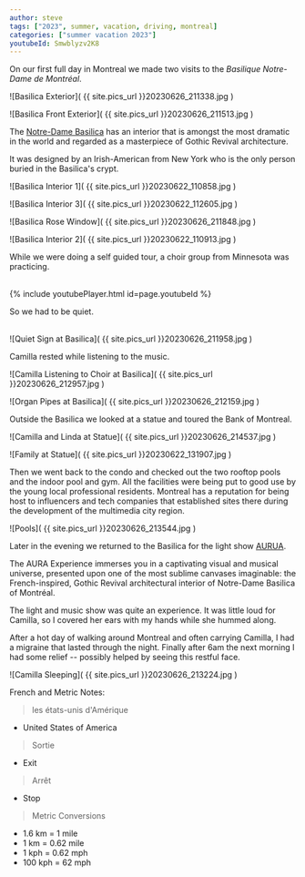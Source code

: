 ```yaml
---
author: steve
tags: ["2023", summer, vacation, driving, montreal]
categories: ["summer vacation 2023"]
youtubeId: Smwblyzv2K8
---
```

On our first full day in Montreal we made two visits to the *Basilique Notre-Dame de Montréal*.  

![Basilica Exterior]( {{ site.pics_url }}20230626_211338.jpg )
<br/>

![Basilica Front Exterior]( {{ site.pics_url }}20230626_211513.jpg )
<br/>

The [Notre-Dame Basilica](https://www.basiliquenotredame.ca/en) has an interior that is amongst the most dramatic in the world and regarded as a masterpiece of Gothic Revival architecture.  

It was designed by an Irish-American from New York who is the only person buried in the Basilica's crypt.  


![Basilica Interior 1]( {{ site.pics_url }}20230622_110858.jpg )
<br/>

![Basilica Interior 3]( {{ site.pics_url }}20230622_112605.jpg )
<br/>

![Basilica Rose Window]( {{ site.pics_url }}20230626_211848.jpg )
<br/>

![Basilica Interior 2]( {{ site.pics_url }}20230622_110913.jpg )
<br/>

While we were doing a self guided tour, a choir group from Minnesota was practicing.  
<br/>

{% include youtubePlayer.html id=page.youtubeId %}
<br/>

So we had to be quiet.  
<br/>

![Quiet Sign at Basilica]( {{ site.pics_url }}20230626_211958.jpg )
<br/>

Camilla rested while listening to the music.  

![Camilla Listening to Choir at Basilica]( {{ site.pics_url }}20230626_212957.jpg )
<br/>

![Organ Pipes at Basilica]( {{ site.pics_url }}20230626_212159.jpg )
<br/>

Outside the Basilica we looked at a statue and toured the Bank of Montreal.  

![Camilla and Linda at Statue]( {{ site.pics_url }}20230626_214537.jpg )
<br/>

![Family at Statue]( {{ site.pics_url }}20230622_131907.jpg )
<br/>

Then we went back to the condo and checked out the two rooftop pools and the indoor pool and gym.  All the facilities were being put to good use by the young local professional residents.  Montreal has a reputation for being host to influencers and tech companies that established sites there during the development of the multimedia city region.  

![Pools]( {{ site.pics_url }}20230626_213544.jpg )
<br/>

Later in the evening we returned to the Basilica for the light show [AURUA](https://www.aurabasiliquemontreal.com/en).  

The AURA Experience immerses you in a captivating visual and musical universe, presented upon one of the most sublime canvases imaginable: the French-inspired, Gothic Revival architectural interior of Notre-Dame Basilica of Montréal.

The light and music show was quite an experience.  It was little loud for Camilla, so I covered her ears with my hands while she hummed along.  

After a hot day of walking around Montreal and often carrying Camilla, I had a migraine that lasted through the night.  Finally after 6am the next morning I had some relief -- possibly helped by seeing this restful face.  

![Camilla Sleeping]( {{ site.pics_url }}20230626_213224.jpg )
<br/>

French and Metric Notes:  

> les états-unis d'Amérique

- United States of America

> Sortie

- Exit

> Arrêt

- Stop

> Metric Conversions

- 1.6 km = 1 mile
- 1 km = 0.62 mile
- 1 kph = 0.62 mph
- 100 kph = 62 mph

